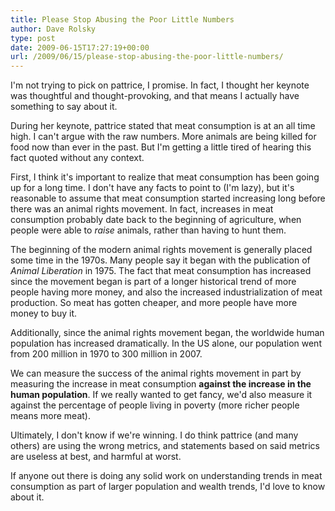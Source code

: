 ```yaml
---
title: Please Stop Abusing the Poor Little Numbers
author: Dave Rolsky
type: post
date: 2009-06-15T17:27:19+00:00
url: /2009/06/15/please-stop-abusing-the-poor-little-numbers/
---
```


I'm not trying to pick on pattrice, I promise. In fact, I thought her keynote was thoughtful and
thought-provoking, and that means I actually have something to say about it.

During her keynote, pattrice stated that meat consumption is at an all time high. I can't argue with
the raw numbers. More animals are being killed for food now than ever in the past. But I'm getting a
little tired of hearing this fact quoted without any context.

First, I think it's important to realize that meat consumption has been going up for a long time. I
don't have any facts to point to (I'm lazy), but it's reasonable to assume that meat consumption
started increasing long before there was an animal rights movement. In fact, increases in meat
consumption probably date back to the beginning of agriculture, when people were able to _raise_
animals, rather than having to hunt them.

The beginning of the modern animal rights movement is generally placed some time in the 1970s. Many
people say it began with the publication of _Animal Liberation_ in 1975. The fact that meat
consumption has increased since the movement began is part of a longer historical trend of more
people having more money, and also the increased industrialization of meat production. So meat has
gotten cheaper, and more people have more money to buy it.

Additionally, since the animal rights movement began, the worldwide human population has increased
dramatically. In the US alone, our population went from 200 million in 1970 to 300 million in 2007.

We can measure the success of the animal rights movement in part by measuring the increase in meat
consumption **against the increase in the human population**. If we really wanted to get fancy, we'd
also measure it against the percentage of people living in poverty (more richer people means more
meat).

Ultimately, I don't know if we're winning. I do think pattrice (and many others) are using the wrong
metrics, and statements based on said metrics are useless at best, and harmful at worst.

If anyone out there is doing any solid work on understanding trends in meat consumption as part of
larger population and wealth trends, I'd love to know about it.
